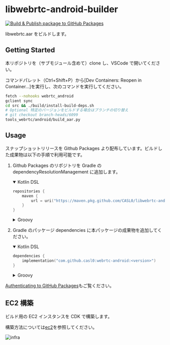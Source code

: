 # libwebrtc-android-builder

[![Build & Publish package to GitHub Packages](https://github.com/CASL0/libwebrtc-android-builder/actions/workflows/publish.yaml/badge.svg)](https://github.com/CASL0/libwebrtc-android-builder/actions/workflows/publish.yaml)

libwebrtc.aar をビルドします。

## Getting Started

本リポジトリを（サブモジュール含めて）clone し、VSCode で開いてください。

コマンドパレット（Ctrl+Shift+P）から[Dev Containers: Reopen in Container...]を実行し、次のコマンドを実行してください。

```sh
fetch --nohooks webrtc_android
gclient sync
cd src && ./build/install-build-deps.sh
# Optional 特定のバージョンをビルドする場合はブランチの切り替え
# git checkout branch-heads/6099
tools_webrtc/android/build_aar.py
```

## Usage

スナップショットリリースを Github Packages より配布しています。ビルドした成果物は以下の手順で利用可能です。

1. Github Packages のリポジトリを Gradle の dependencyResolutionManagement に追加します。
   <details open>
   <summary>Kotlin DSL</summary>

   ```kotlin
   repositories {
       maven {
           url = uri("https://maven.pkg.github.com/CASL0/libwebrtc-android-builder")
       }
   }
   ```

   </details>
   <details>
   <summary>Groovy</summary>

   ```groovy
   repositories {
       maven {
           url = uri("https://maven.pkg.github.com/CASL0/libwebrtc-android-builder")
       }
   }
   ```

   </details>

1. Gradle のパッケージ dependencies に本パッケージの成果物を追加してください。
      <details open>
      <summary>Kotlin DSL</summary>

   ```kotlin
   dependencies {
       implementation("com.github.casl0:webrtc-android:<version>")
   }
   ```

      </details>
      <details>
      <summary>Groovy</summary>

   ```groovy
   dependencies {
       implementation "com.github.casl0:webrtc-android:<version>"
   }
   ```

      </details>

[Authenticating to GitHub Packages](https://docs.github.com/en/packages/learn-github-packages/introduction-to-github-packages#authenticating-to-github-packages)もご覧ください。

## EC2 構築

ビルド用の EC2 インスタンスを CDK で構築します。

構築方法については[ec2](./ec2/)を参照してください。

![infra](https://github.com/CASL0/libwebrtc-android-builder/assets/28913760/11dd6e33-e446-4f27-a4ea-d44415b08435)
